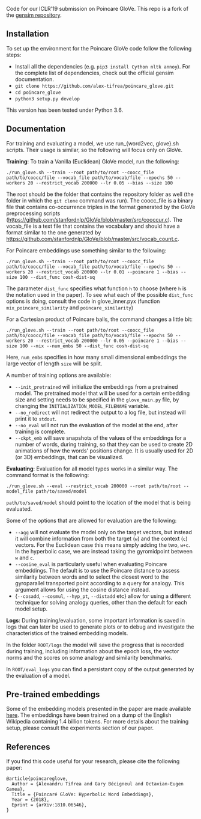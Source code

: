 Code for our ICLR'19 submission on Poincare GloVe. This repo is a fork of the [gensim repository](https://github.com/RaRe-Technologies/gensim).

Installation
------------

To set up the environment for the Poincare GloVe code follow the following steps:
- Install all the dependencies (e.g. `pip3 install Cython nltk annoy`). For the complete list of dependencies, check out the official gensim documentation.
- `git clone https://github.com/alex-tifrea/poincare_glove.git`
- `cd poincare_glove`
- `python3 setup.py develop`

This version has been tested under Python 3.6.

Documentation
-------------

For training and evaluating a model, we use run\_{word2vec, glove}.sh scripts.
Their usage is similar, so the following will focus only on GloVe.

**Training**:
To train a Vanilla (Euclidean) GloVe model, run the following:

`./run_glove.sh --train --root path/to/root --coocc_file path/to/coocc/file --vocab_file path/to/vocab/file --epochs 50 --workers 20 --restrict_vocab 200000 --lr 0.05 --bias --size 100`

The root should be the folder that contains the repository folder as well (the
folder in which the `git clone` command was run). The coocc_file is a binary
file that contains co-occurrence triples in the format generated by the GloVe
preprocessing scripts
(https://github.com/stanfordnlp/GloVe/blob/master/src/cooccur.c). The
vocab\_file is a text file that contains the vocabulary and should have a format
similar to the one generated by
https://github.com/stanfordnlp/GloVe/blob/master/src/vocab_count.c.

For Poincare embeddings use something similar to the following:

`./run_glove.sh --train --root path/to/root --coocc_file path/to/coocc/file --vocab_file path/to/vocab/file --epochs 50 --workers 20 --restrict_vocab 200000 --lr 0.01 --poincare 1 --bias --size 100 --dist_func cosh-dist-sq`

The parameter `dist_func` specifies what function `h` to choose (where `h` is
the notation used in the paper). To see what each of the possible `dist_func`
options is doing, consult the code in glove_inner.pyx (function
`mix_poincare_similarity` and `poincare_similarity`)

For a Cartesian product of Poincare balls, the command changes a little bit:

`./run_glove.sh --train --root path/to/root --coocc_file path/to/coocc/file --vocab_file path/to/vocab/file --epochs 50 --workers 20 --restrict_vocab 200000 --lr 0.05 --poincare 1 --bias --size 100 --mix --num_embs 50 --dist_func cosh-dist-sq`

Here, `num_embs` specifies in how many small dimensional embeddings the large
vector of length `size` will be split.

A number of training options are available:
- `--init_pretrained` will initialize the embeddings from a pretrained model.
The pretrained model that will be used for a certain embedding size and setting
needs to be specified in the `glove_main.py` file, by changing the
`INITIALIZATION_MODEL_FILENAME` variable.
- `--no_redirect` will not redirect the output to a log file, but instead will
print it to `stdout`.
- `--no_eval` will not run the evaluation of the model at the end, after
training is complete.
- `--ckpt_emb` will save snapshots of the values of the embeddings for a number
of words, during training, so that they can be used to create 2D animations of
how the words' positions change. It is usually used for 2D (or 3D) embeddings,
that can be visualized.

**Evaluating**:
Evaluation for all model types works in a similar way. The command format is the
following:

`./run_glove.sh --eval --restrict_vocab 200000 --root path/to/root --model_file path/to/saved/model`

`path/to/saved/model` should point to the location of the model that is being
evaluated.

Some of the options that are allowed for evaluation are the following:
- `--agg` will not evaluate the model only on the target vectors, but instead it
will combine information from both the target (`w`) and the context (`c`)
vectors. For the Euclidean case this means simply adding the two, `w+c`. In the
hyperbolic case, we are instead taking the gyromidpoint between `w` and `c`.
- `--cosine_eval` is particularly useful when evaluating Poincare embeddings.
The default is to use the Poincare distance to assess similarity between words
and to select the closest word to the gyroparallel transported point according
to a query for analogy. This argument allows for using the cosine distance
instead.
- {`--cosadd`, `--cosmul`, `--hyp_pt`, `--distadd` etc} allow for using a
different technique for solving analogy queries, other than the default for each
model setup.

**Logs**:
During training/evaluation, some important information is saved in logs that can
later be used to generate plots or to debug and investigate the characteristics
of the trained embedding models.

In the folder `ROOT/logs` the model will save the progress that is recorded
during training, including information about the epoch loss, the vector norms
and the scores on some analogy and similarity benchmarks.

In `ROOT/eval_logs` you can find a persistant copy of the output generated by
the evaluation of a model.

## Pre-trained embeddings
Some of the embedding models presented in the paper are made available [here](https://polybox.ethz.ch/index.php/s/TzX6cXGqCX5KvAn).
The embeddings have been trained on a dump of the English Wikipedia containing 
1.4 billion tokens. For more details about the training setup, please consult 
the experiments section of our paper.

## References
If you find this code useful for your research, please cite the following paper:
```
@article{poincareglove,
  Author = {Alexandru Tifrea and Gary Bécigneul and Octavian-Eugen Ganea},
  Title = {Poincaré GloVe: Hyperbolic Word Embeddings},
  Year = {2018},
  Eprint = {arXiv:1810.06546},
}
```
